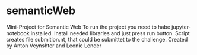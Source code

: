 # semanticWeb
Mini-Project for Semantic Web
To run the project you need to habe jupyter-notebook installed.
Install needed libraries and just press run button.
Script creates file submition.nt, that could be submittet to the challenge.
Created by Anton Veynshter and Leonie Lender
